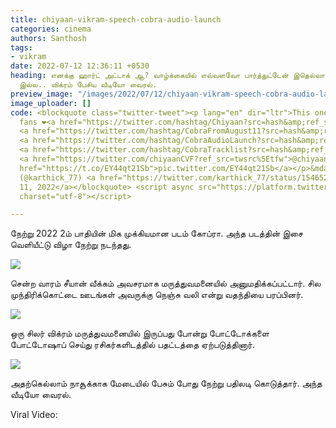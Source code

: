 ```yaml
---
title: chiyaan-vikram-speech-cobra-audio-launch
categories: cinema
authors: Santhosh
tags:
- vikram
date: 2022-07-12 12:36:11 +0530
heading: எனக்கு ஹார்ட் அட்டாக் ஆ? வாழ்க்கையில் எவ்வளவோ பார்த்துட்டேன் இதெல்லாம் ஒண்ணுமே
  இல்ல.. விக்ரம் பேசிய வீடியோ வைரல்.
preview_image: "/images/2022/07/12/chiyaan-vikram-speech-cobra-audio-launch-jpg.jpeg"
image_uploader: []
code: <blockquote class="twitter-tweet"><p lang="en" dir="ltr">This one is for vikram
  fans ❤️<a href="https://twitter.com/hashtag/Chiyaan?src=hash&amp;ref_src=twsrc%5Etfw">#Chiyaan</a>
  <a href="https://twitter.com/hashtag/CobraFromAugust11?src=hash&amp;ref_src=twsrc%5Etfw">#CobraFromAugust11</a>
  <a href="https://twitter.com/hashtag/CobraAudioLaunch?src=hash&amp;ref_src=twsrc%5Etfw">#CobraAudioLaunch</a>
  <a href="https://twitter.com/hashtag/CobraTracklist?src=hash&amp;ref_src=twsrc%5Etfw">#CobraTracklist</a>
  <a href="https://twitter.com/chiyaanCVF?ref_src=twsrc%5Etfw">@chiyaanCVF</a> <a
  href="https://t.co/EY44qt21Sb">pic.twitter.com/EY44qt21Sb</a></p>&mdash; karthick
  (@karthick_77) <a href="https://twitter.com/karthick_77/status/1546523411031007232?ref_src=twsrc%5Etfw">July
  11, 2022</a></blockquote> <script async src="https://platform.twitter.com/widgets.js"
  charset="utf-8"></script>

---
```

நேற்று 2022 2ம் பாதியின் மிக முக்கியமான படம் கோப்ரா. அந்த படத்தின் இசை வெளியீட்டு விழா நேற்று நடந்தது.

![](/images/2022/07/12/srinisgi-shetty-cobra-1-jpg.jpeg)

சென்ற வாரம் சீயான் வீக்கம் அவசரமாக மருத்துவமனையில் அனுமதிக்கப்பட்டார். சில முந்திரிக்கொட்டை ஊடங்கள் அவருக்கு நெஞ்சு வலி என்று வதந்தியை பரப்பினர்.

![](/images/2022/07/12/chiyaan-vikram-speech-2-jpg.jpeg)

ஒரு சிலர் விக்ரம் மருத்துவமனையில் இருப்பது போன்று போட்டோக்களை போட்டோஷாப் செய்து ரசிகர்களிடத்தில் பதட்டத்தை ஏற்படுத்தினார்.

![](/images/2022/07/12/chiyaan-vikram-speech-1-jpg.jpeg)

அதற்கெல்லாம் நாசூக்காக மேடையில் பேசும் போது நேற்று பதிலடி கொடுத்தார். அந்த வீடியோ வைரல்.

Viral Video:
